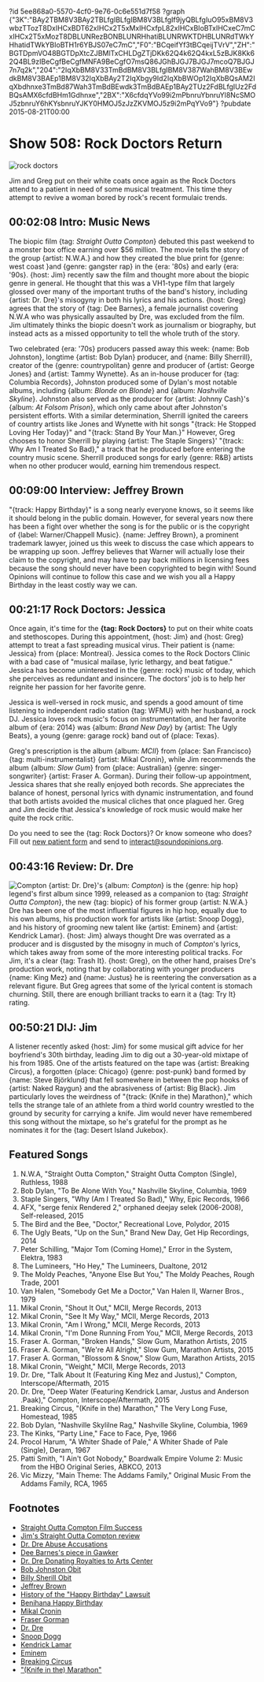 ?id 5ee868a0-5570-4cf0-9e76-0c6e551d7f58
?graph {"3K":"BAy2TBM8V3BAy2TBLfgIBLfgIBM8V3BLfgIf9jyQBLfgIuO95xBM8V3wbzTTozT8DxIHCxBDT62xIHCx2T5xMxIHCxfpL82xIHCxBIoBTxIHCxeC7mCxIHCx2T5xMozT8DBLUNRezBONBLUNRHhatiBLUNRWKTDHBLUNRdTWkYHhatidTWkYBIoBTH1r6YBJS07eC7mC","F0":"BCqeifYf3tBCqeijTVrV","ZH":"BGTDpmVO48BGTDpXtcZJBMlTxCHLDgZTjDKk62Q4k62Q4kxL5zBJK8Kk62Q4BL9zIBeCgfBeCgfMNFA9BeCgfO7msQ86JGhBJGJ7BJGJ7mcoQ7BJGJ7n7q2k","204":"2IqXbBM8V33TmBdBM8V3BLfgIBM8V387WahBM8V3BEwdkBM8V3BAEp1BM8V32IqXbBAy2T2IqXbgy9Id2IqXbBWOp12IqXbBQsAM2IqXbdhnxe3TmBd87Wah3TmBdBEwdk3TmBdBAEp1BAy2TUz2FdBLfgIUz2FdBQsAMX6cfdBHm1Gdhnxe","2BX":"X6cfdqYVo99i2mPbnruYbnruYl8NcSMOJ5zbnruY6hKYsbnruYJKY0HMOJ5zJzZKVMOJ5z9i2mPqYVo9"}
?pubdate 2015-08-21T00:00

# Show 508: Rock Doctors Return
![rock doctors](https://static.soundopinions.org/images/2015/rockdoctors_email.jpg)

Jim and Greg put on their white coats once again as the Rock Doctors attend to a patient in need of some musical treatment. This time they attempt to revive a woman bored by rock's recent formulaic trends.

## 00:02:08 Intro: Music News

The biopic film {tag: *Straight Outta Compton*} debuted this past weekend to a monster box office earning over $56 million. The movie tells the story of the group {artist: N.W.A.} and how they created the blue print for {genre: west coast }and {genre: gangster rap} in the {era: '80s} and early {era: '90s}. {host: Jim} recently saw the film and thought more about the biopic genre in general. He thought that this was a VH1-type film that largely glossed over many of the important truths of the band's history, including {artist: Dr. Dre}'s misogyny in both his lyrics and his actions. {host: Greg} agrees that the story of {tag: Dee Barnes}, a female journalist covering N.W.A who was physically assaulted by Dre, was excluded from the film. Jim ultimately thinks the biopic doesn't work as journalism or biography, but instead acts as a missed opportunity to tell the whole truth of the story.

Two celebrated {era: '70s} producers passed away this week: {name: Bob Johnston}, longtime {artist: Bob Dylan} producer, and {name: Billy Sherrill}, creator of the {genre: countrypolitan} genre and producer of {artist: George Jones} and {artist: Tammy Wynette}. As an in-house producer for {tag: Columbia Records}, Johnston produced some of Dylan's most notable albums, including {album: *Blonde on Blonde*} and {album: *Nashville Skyline*}. Johnston also served as the producer for {artist: Johnny Cash}'s {album: *At Folsom Prison*}, which only came about after Johnston's persistent efforts. With a similar determination, Sherrill ignited the careers of country artists like Jones and Wynette with hit songs "{track: He Stopped Loving Her Today}" and "{track: Stand By Your Man.}" However, Greg chooses to honor Sherrill by playing {artist: The Staple Singers}' "{track: Why Am I Treated So Bad}," a track that he produced before entering the country music scene. Sherrill produced songs for early {genre: R&B} artists when no other producer would, earning him tremendous respect.  


## 00:09:00 Interview: Jeffrey Brown
 "{track: Happy Birthday}" is a song nearly everyone knows, so it seems like it should belong in the public domain. However, for several years now there has been a fight over whether the song is for the public or is the copyright of {label: Warner/Chappell Music}. {name: Jeffrey Brown}, a prominent trademark lawyer, joined us this week to discuss the case which appears to be wrapping up soon. Jeffrey believes that Warner will actually lose their claim to the copyright, and may have to pay back millions in licensing fees because the song should never have been copyrighted to begin with! Sound Opinions will continue to follow this case and we wish you all a Happy Birthday in the least costly way we can. 


## 00:21:17 Rock Doctors: Jessica 
Once again, it's time for the **{tag: Rock Doctors}** to put on their white coats and stethoscopes. During this appointment, {host: Jim} and {host: Greg} attempt to treat a fast spreading musical virus. Their patient is {name: Jessica} from {place: Montreal}. Jessica comes to the Rock Doctors Clinic with a bad case of "musical mailase, lyric lethargy, and beat fatigue." Jessica has become uninterested in the {genre: rock} music of today, which she perceives as redundant and insincere. The doctors' job is to help her reignite her passion for her favorite genre. 

Jessica is well-versed in rock music, and spends a good amount of time listening to independent radio station {tag: WFMU} with her husband, a rock DJ. Jessica loves rock music's focus on instrumentation, and her favorite album of {era: 2014} was {album: *Brand New Day*} by {artist: The Ugly Beats}, a young {genre: garage rock} band out of {place: Texas}. 

Greg's prescription is the album {album: *MCII*} from {place: San Francisco} {tag: multi-instrumentalist} {artist: Mikal Cronin}, while Jim recommends the album {album: *Slow Gum*} from {place: Australian} {genre: singer-songwriter} {artist: Fraser A. Gorman}. During their follow-up appointment, Jessica shares that she really enjoyed both records. She appreciates the balance of honest, personal lyrics with dynamic instrumentation, and found that both artists avoided the musical cliches that once plagued her. Greg and Jim decide that Jessica's knowledge of rock music would make her quite the rock critic. 

Do you need to see the {tag: Rock Doctors}? Or know someone who does? Fill out [new patient form](http://www.soundopinions.org/rockdocsform.pdf) and send to interact@soundopinions.org.

## 00:43:16 Review: Dr. Dre
![Compton](https://static.soundopinions.org/assets/508/2040.jpg)
{artist: Dr. Dre}'s {album: *Compton*} is the {genre: hip hop} legend's first album since 1999, released as a companion to {tag: *Straight Outta Compton*}, the new {tag: biopic} of his former group {artist: N.W.A.} Dre has been one of the most influential figures in hip hop, equally due to his own albums, his production work for artists like {artist: Snoop Dogg}, and his history of grooming new talent like {artist: Eminem} and {artist: Kendrick Lamar}. {host: Jim} always thought Dre was overrated as a producer and is disgusted by the misogny in much of *Compton*'s lyrics, which takes away from some of the more interesting political tracks. For Jim, it's a clear {tag: Trash It}. {host: Greg}, on the other hand, praises Dre's production work, noting that by collaborating with younger producers {name: King Mez} and {name: Justus} he is reentering the conversation as a relevant figure. But Greg agrees that some of the lyrical content is stomach churning. Still, there are enough brilliant tracks to earn it a {tag: Try It} rating.

## 00:50:21 DIJ: Jim
A listener recently asked {host: Jim} for some musical gift advice for her boyfriend's 30th birthday, leading Jim to dig out a 30-year-old mixtape of his from 1985. One of the artists featured on the tape was {artist: Breaking Circus}, a forgotten {place: Chicago} {genre: post-punk} band formed by {name: Steve Björklund} that fell somewhere in between the pop hooks of {artist: Naked Raygun} and the abrasiveness of {artist: Big Black}. Jim particularly loves the weirdness of "{track: (Knife in the) Marathon}," which tells the strange tale of an athlete from a third world country wrestled to the ground by security for carrying a knife. Jim would never have remembered this song without the mixtape, so he's grateful for the prompt as he nominates it for the {tag: Desert Island Jukebox}.

## Featured Songs
1. N.W.A, "Straight Outta Compton," Straight Outta Compton (Single), Ruthless, 1988 
2. Bob Dylan, "To Be Alone With You," Nashville Skyline, Columbia, 1969 
3. Staple Singers, "Why (Am I Treated So Bad)," Why, Epic Records, 1966 
4. AFX, "serge fenix Rendered 2," orphaned deejay selek (2006-2008), Self-released, 2015 
5. The Bird and the Bee, "Doctor," Recreational Love, Polydor, 2015 
6. The Ugly Beats, "Up on the Sun," Brand New Day, Get Hip Recordings, 2014 
7. Peter Schilling, "Major Tom (Coming Home)," Error in the System, Elektra, 1983 
8. The Lumineers, "Ho Hey," The Lumineers, Dualtone, 2012 
9. The Moldy Peaches, "Anyone Else But You," The Moldy Peaches, Rough Trade, 2001 
10. Van Halen, "Somebody Get Me a Doctor," Van Halen II, Warner Bros., 1979 
11. Mikal Cronin, "Shout It Out," MCII, Merge Records, 2013 
12. Mikal Cronin, "See It My Way," MCII, Merge Records, 2013
13. Mikal Cronin, "Am I Wrong," MCII, Merge Records, 2013 
14. Mikal Cronin, "I'm Done Running From You," MCII, Merge Records, 2013 
15. Fraser A. Gorman, "Broken Hands," Slow Gum, Marathon Artists, 2015 
16. Fraser A. Gorman, "We're All Alright," Slow Gum, Marathon Artists, 2015 
17. Fraser A. Gorman, "Blossom & Snow," Slow Gum, Marathon Artists, 2015 
18. Mikal Cronin, "Weight," MCII, Merge Records, 2013 
19. Dr. Dre, "Talk About It (Featuring King Mez and Justus)," Compton, Interscope/Aftermath, 2015 
20. Dr. Dre, "Deep Water (Featuring Kendrick Lamar, Justus and Anderson .Paak)," Compton, Interscope/Aftermath, 2015 
21. Breaking Circus, "(Knife in the) Marathon," The Very Long Fuse, Homestead, 1985 
22. Bob Dylan, "Nashville Skylilne Rag," Nashville Skyline, Columbia, 1969 
23. The Kinks, "Party Line," Face to Face, Pye, 1966 
25. Procol Harum, "A Whiter Shade of Pale," A Whiter Shade of Pale (Single), Deram, 1967 
25. Patti Smith, "I Ain't Got Nobody," Boardwalk Empire Volume 2: Music from the HBO Original Series, ABKCO, 2013 
26. Vic Mizzy, "Main Theme: The Addams Family," Original Music From the Addams Family, RCA, 1965

## Footnotes
- [Straight Outta Compton Film Success](http://www.latimes.com/entertainment/envelope/cotown/la-et-ct-box-office-straight-outta-compton-man-from-uncle-mission-impossible-20150816-story.html)
- [Jim's Straight Outta Compton review](http://www.wbez.org/blogs/jim-derogatis/2015-08/straight-outta-compton-lamest-kind-gloss-over-musical-biopic-112628)
- [Dr. Dre Abuse Accusations](http://consequenceofsound.net/2015/08/dr-dres-abuse-allegations-have-once-again-reared-their-ugly-head/)
- [Dee Barnes's piece in Gawker](http://gawker.com/heres-whats-missing-from-straight-outta-compton-me-and-1724735910)
- [Dr. Dre Donating Royalties to Arts Center](http://www.theguardian.com/music/2015/aug/07/dr-dre-donate-royalties-new-album-compton-charity)
- [Bob Johnston Obit](http://www.independent.co.uk/news/people/bob-johnston-johnny-cash-and-bob-dylans-legendary-producer-dies-at-the-age-of-83-10458238.html)
- [Billy Sherill Obit](http://www.billboard.com/articles/news/obituary/6655663/billy-sherrill-country-producer-dead)
- [Jeffrey Brown](http://www.michaelbest.com/jhbrown/)
- [History of the "Happy Birthday" Lawsuit](http://time.com/3976577/happy-birthday-copyright-history/)
- [Benihana Happy Birthday](https://www.youtube.com/watch?v=zHhsFa29SWg)
- [Mikal Cronin](https://www.mergerecords.com/mikal-cronin)
- [Fraser Gorman](https://fraseragorman.bandcamp.com/)
- [Dr. Dre](https://www.drdre.com/)
- [Snoop Dogg](http://snoopdogg.com/)
- [Kendrick Lamar](http://www.kendricklamar.com/)
- [Eminem](http://www.eminem.com/)
- [Breaking Circus](http://www.allmusic.com/artist/breaking-circus-mn0000512923/biography)
- ["(Knife in the) Marathon"](https://www.youtube.com/watch?v=EUdgTKnXk0Y)
